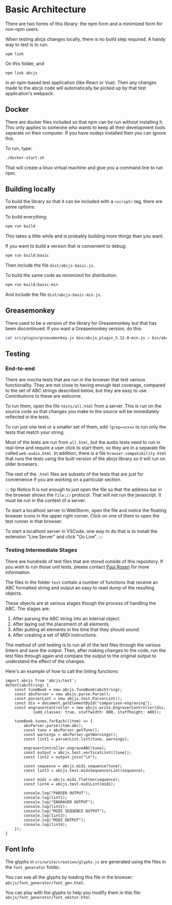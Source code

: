 # Basic Architecture

There are two forms of this library: the npm form and a minimized form for non-npm users.

When testing abcjs changes locally, there is no build step required. A handy way to test is to run:

```
npm link
```

On this folder, and 
```
npm link abcjs
```

in an npm-based test application (like React or Vue). Then any changes made to the abcjs code will automatically be picked up by that test application's webpack.

## Docker

There are docker files included so that npm can be run without installing it. This only applies to someone who wants to keep all their development tools separate on their computer. If you have nodejs installed then you can ignore this.

To run, type:
```bash
./docker-start.sh
```
That will create a linux virtual machine and give you a command line to run npm.

## Building locally

To build the library so that it can be included with a `<script>` tag, there are some options:

To build everything:
```bash
npm run build
```

This takes a little while and is probably building more things than you want.

If you want to build a version that is convenient to debug:

```bash
npm run build:basic
```

Then include the file `dist/abcjs-basic.js`.

To build the same code as minimized for distribution:

```bash
npm run build:basic-min
```

And include the file `dist/abcjs-basic-min.js`.


## Greasemonkey

There used to be a version of the library for Greasemonkey but that has been discontinued. If you want a Greasemonkey version, do this:
```bash
cat src/plugin/greasemonkey.js bin/abcjs_plugin_5.12.0-min.js > bin/abcjs_plugin_5.12.0.user.js
```

## Testing

### End-to-end

There are mocha tests that are run in the browser that test various functionality. They are not close to having enough test coverage, compared to the set of ABC strings described below, but they are easy to use. Contributions to these are welcome.

To run them, open the file `tests/all.html` from a server. This is run on the source code so that changes you make to the source will be immediately reflected in the tests.

To run just one test or a smaller set of them, add `?grep=xxxxx` to run only the tests that match your string.

Most of the tests are run from `all.html`, but the audio tests need to run in real-time and require a user click to start them, so they are in a separate file called `web-audio.html`. In addition, there is a file `browser-compatibility.html` that runs the tests using the built version of the abcjs library so it will run on older browsers.

The rest of the `.html` files are subsets of the tests that are just for convenience if you are working on a particular section.

::: tip Notice
It is not enough to just open the file so that the address bar in the browser shows the `file://` protocol. That will not run the javascript. It must be run in the context of a server.

To start a localhost server in WebStorm, open the file and notice the floating browser icons in the upper right corner. Click on one of them to open the test runner in that browser.

To start a localhost server in VSCode, one way to do that is to install the extension "Live Server" and click "Go Live".
:::

### Testing Intermediate Stages

There are hundreds of test files that are stored outside of this repository. If you wish to run those unit tests, please contact [Paul Rosen](https://paulrosen.net/contact-me/) for more information.

The files in the folder `test` contain a number of functions that receive an ABC formatted string and output an easy to read dump of the resulting objects.

These objects are at various stages though the process of handling the ABC. The stages are:

1) After parsing the ABC string into an internal object.
2) After laying out the placement of all elements.
3) After putting all elements in the time that they should sound.
4) After creating a set of MIDI instructions.

The method of unit testing is to run all of the test files through the various linters and save the output. Then, after making changes to the code, run the test files through again and compare the output to the original output to understand the effect of the changes.

Here's an example of how to call the linting functions:
```
import abcjs from 'abcjs/test';
doTest(abcString) {
	const tuneBook = new abcjs.TuneBook(abcString);
	const abcParser = new abcjs.parse.Parse();
	const parserLint = new abcjs.test.ParserLint();
	const div = document.getElementById("comparison-engraving");
	const engraverController = new abcjs.write.EngraverController(div,
			{add_classes: true, staffwidth: 800, staffheight: 400});

	tuneBook.tunes.forEach((item) => {
		abcParser.parse(item.abc);
		const tune = abcParser.getTune();
		const warnings = abcParser.getWarnings();
		const lint1 = parserLint.lint(tune, warnings);

		engraverController.engraveABC(tune);
		const output = abcjs.test.verticalLint([tune]);
		const lint2 = output.join("\n");

		const sequence = abcjs.midi.sequence(tune);
		const lint3 = abcjs.test.midiSequencerLint(sequence);

		const midi = abcjs.midi.flatten(sequence);
		const lint4 = abcjs.test.midiLint(midi);

		console.log("PARSER OUTPUT");
		console.log(lint1);
		console.log("ENGRAVER OUTPUT");
		console.log(lint2);
		console.log("MIDI SEQUENCE OUTPUT");
		console.log(lint3);
		console.log("MIDI OUTPUT");
		console.log(lint4);
	});
}
```
## Font Info

The glyphs in `src/write/creation/glyphs.js` are generated using the files in the `font_generator` folder.

You can see all the glyphs by loading this file in the browser: `abcjs/font_generator/font_gen.html`.

You can play with the glyphs to help you modify them in this file: `abcjs/font_generator/font_editor.html`
